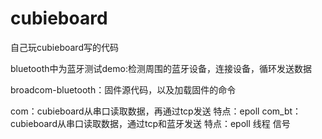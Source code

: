 cubieboard
==========
自己玩cubieboard写的代码

bluetooth中为蓝牙测试demo:检测周围的蓝牙设备，连接设备，循环发送数据

broadcom-bluetooth：固件源代码，以及加载固件的命令

com：cubieboard从串口读取数据，再通过tcp发送
  特点：epoll
com_bt：cubieboard从串口读取数据，通过tcp和蓝牙发送
  特点：epoll 线程 信号
